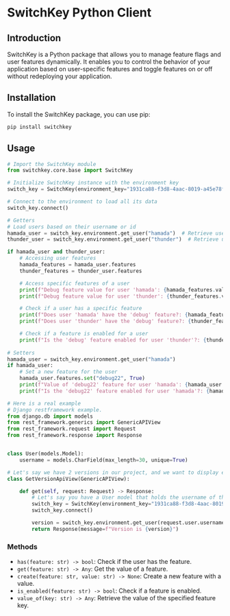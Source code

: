 # SwitchKey Python Client

## Introduction

SwitchKey is a Python package that allows you to manage feature flags and user features dynamically. It enables you to control the behavior of your application based on user-specific features and toggle features on or off without redeploying your application.

## Installation

To install the SwitchKey package, you can use pip:

```bash
pip install switchkey
```

## Usage

```python
# Import the SwitchKey module
from switchkey.core.base import SwitchKey

# Initialize SwitchKey instance with the environment key
switch_key = SwitchKey(environment_key="1931ca88-f3d8-4aac-8019-a45e78f38d19")

# Connect to the environment to load all its data
switch_key.connect()

# Getters
# Load users based on their username or id
hamada_user = switch_key.environment.get_user("hamada")  # Retrieve user by username
thunder_user = switch_key.environment.get_user("thunder")  # Retrieve user by username

if hamada_user and thunder_user:
    # Accessing user features
    hamada_features = hamada_user.features
    thunder_features = thunder_user.features

    # Access specific features of a user
    print(f"Debug feature value for user 'hamada': {hamada_features.value_of('debug')}")  # => True | False
    print(f"Debug feature value for user 'thunder': {thunder_features.value_of('debug')}")  # => True | False

    # Check if a user has a specific feature
    print(f"Does user 'hamada' have the 'debug' feature?: {hamada_features.has('debug')}")  # => True | False
    print(f"Does user 'thunder' have the 'debug' feature?: {thunder_features.has('debug')}")  # => True | False

    # Check if a feature is enabled for a user
    print(f"Is the 'debug' feature enabled for user 'thunder'?: {thunder_features.is_enabled('debug')}")  # => True | False
    
# Setters
hamada_user = switch_key.environment.get_user("hamada")
if hamada_user:
    # Set a new feature for the user
    hamada_user.features.set("debug22", True)
    print(f"Value of 'debug22' feature for user 'hamada': {hamada_user.features.value_of('debug22')}")  # => True
    print(f"Is the 'debug22' feature enabled for user 'hamada'?: {hamada_user.features.is_enabled('debug22')}")  # => True, because new features are enabled by default
```

```python
# Here is a real example
# Django restframework example.
from django.db import models
from rest_framework.generics import GenericAPIView
from rest_framework.request import Request
from rest_framework.response import Response


class User(models.Model):
    username = models.CharField(max_length=30, unique=True)

# Let's say we have 2 versions in our project, and we want to display each version based on user.
class GetVersionApiView(GenericAPIView):

    def get(self, request: Request) -> Response:
        # Let's say you have a User model that holds the username of the user.
        switch_key = SwitchKey(environment_key="1931ca88-f3d8-4aac-8019-a45e78f38d19")
        switch_key.connect()

        version = switch_key.environment.get_user(request.user.username).features.value_of("version") # it can be v1.1 or v1.0 based on the user features.
        return Response(message=f"Version is {version}")

```

### Methods

- `has(feature: str) -> bool`: Check if the user has the feature.
- `get(feature: str) -> Any`: Get the value of a feature.
- `create(feature: str, value: str) -> None`: Create a new feature with a value.
- `is_enabled(feature: str) -> bool`: Check if a feature is enabled.
- `value_of(key: str) -> Any`: Retrieve the value of the specified feature key.
